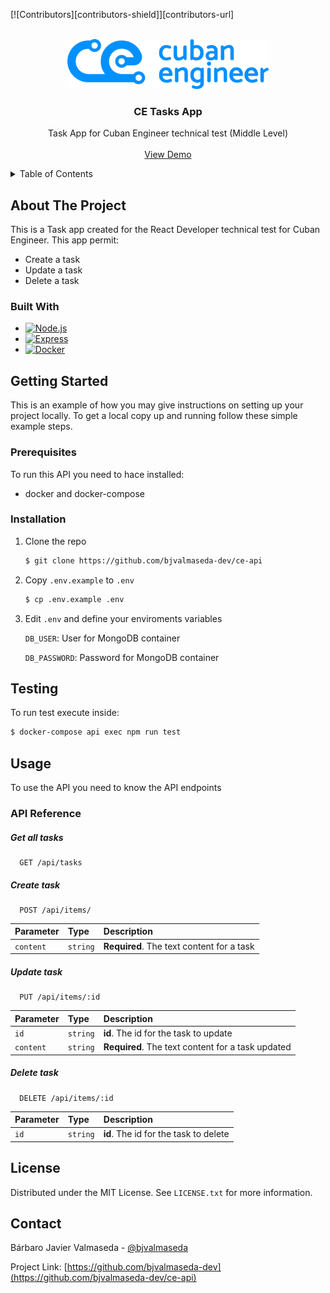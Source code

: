 [![Contributors][contributors-shield]][contributors-url]

<!-- PROJECT LOGO -->
<br />
<div align="center">
  <a href="https://github.com/bjvalmaseda-dev/ce-todo">
    <img src="docs/ce_logo.png" alt="Logo" height="80">
  </a>

  <h3 align="center">CE Tasks App</h3>

  <p align="center">
    Task App for Cuban Engineer technical test (Middle Level)
    <br /> 
    <br />
    <a href="https://github.com/othneildrew/Best-README-Template">View Demo</a>   
  </p>
</div>



<!-- TABLE OF CONTENTS -->
<details>
  <summary>Table of Contents</summary>
  <ol>
    <li>
      <a href="#about-the-project">About The Project</a>
      <ul>
        <li><a href="#built-with">Built With</a></li>
      </ul>
    </li>
    <li>
      <a href="#getting-started">Getting Started</a>
      <ul>
        <li><a href="#prerequisites">Prerequisites</a></li>
        <li><a href="#installation">Installation</a></li>
      </ul>
    </li>
    <li><a href="#testing">Testing</a></li>
    <li><a href="#usage">Usage</a></li>
    <li><a href="#license">License</a></li>
    <li><a href="#contact">Contact</a></li>
  </ol>
</details>



<!-- ABOUT THE PROJECT -->
## About The Project

This is a Task app created for the React Developer technical test for Cuban Engineer. This app permit: 

* Create a task
* Update a task
* Delete a task

### Built With

* [![Node.js][node]][node-url]
* [![Express][express]][express-url]
* [![Docker][docker]][docker-url]



<!-- GETTING STARTED -->
## Getting Started

This is an example of how you may give instructions on setting up your project locally.
To get a local copy up and running follow these simple example steps.

### Prerequisites

To run this API you need to hace installed:
* docker and docker-compose

### Installation

1. Clone the repo
   ```sh
   $ git clone https://github.com/bjvalmaseda-dev/ce-api
   ```
2. Copy `.env.example` to `.env`
    ```sh
    $ cp .env.example .env
    ```
3. Edit `.env` and define your enviroments variables  

    `DB_USER`: User for MongoDB container

    `DB_PASSWORD`: Password for MongoDB container


## Testing

To run test execute inside:
```sh
$ docker-compose api exec npm run test
```



<!-- USAGE EXAMPLES -->
## Usage

To use the API you need to know the API endpoints

### API Reference

##### Get all tasks

```http
  GET /api/tasks
```

##### Create task

```http
  POST /api/items/
```

| Parameter | Type     | Description                               |
| :-------- | :------- | :---------------------------------------- |
| `content` | `string` | **Required**. The text content for a task |

##### Update task

```http
  PUT /api/items/:id
```

| Parameter | Type     | Description                                       |
| :-------- | :------- | :------------------------------------------------ |
| `id`      | `string` | **id**. The id for the task to update             |
| `content` | `string` | **Required**. The text content for a task updated |

##### Delete task

```http
  DELETE /api/items/:id
```

| Parameter | Type     | Description                           |
| :-------- | :------- | :------------------------------------ |
| `id`      | `string` | **id**. The id for the task to delete |






<!-- LICENSE -->
## License

Distributed under the MIT License. See `LICENSE.txt` for more information.


<!-- CONTACT -->
## Contact

Bárbaro Javier Valmaseda - [@bjvalmaseda](https://twitter.com/bjvalmaseda)

Project Link: [https://github.com/bjvalmaseda-dev](https://github.com/bjvalmaseda-dev/ce-api)



<!-- MARKDOWN LINKS & IMAGES -->

<!-- BADGES -->
[express]: https://img.shields.io/badge/Express-000000?style=for-the-badge&logo=express&logoColor=white
[node]: https://img.shields.io/badge/Node%20JS-339933?style=for-the-badge&logo=nodedotjs&logoColor=white
[docker]: https://img.shields.io/badge/Docker-2496ED?style=for-the-badge&logo=docker&logoColor=white

<!-- IMAGES -->
[logo]: docs/ce_logo.png

<!-- LINKS -->
[docker-url]: https://www.docker.com/
[express-url]: https://expressjs.com/
[node-url]: https://nodejs.org/
